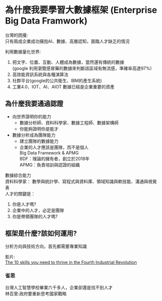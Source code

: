 # 為什麼我要學習大數據框架 (Enterprise Big Data Framwork)
台灣的困擾:  
只有兩成企業成功擁抱AI、數據、高層認知，面臨人才缺乏的情況  

利用數據量化世界:
1. 把文字、位置、互動、人體成為數據，當然還有傳統的數據  
(google 利用瀏覽感冒藥的數據來判斷該區域有無流感，準確率高達97%)  
2. 高效能資訊系統與各種演算法
3. 社群平台(google的公共衛生、IBM的產生系統)
4. 工業4.0、IOT、AI、AIOT
數據已經是企業重要的資產

## 為什麼我要通過認證  
* 向世界證明你的能力  
  * 數據分析師、資料科學家、數據工程師、數據架構師  
  * 你能夠證明你是能才  
* 數據分析成為團隊能力  
  * 建立團隊的數據能力  
  * 企業的人才應該是團隊，而不是個人  
Big Data Framework & APMG  
BDF：理論的擁有者，創立於2018年  
APMG：負責培訓與認證的組織  

數據綜合能力  
資料科學家： 數學與統計學、寫程式與資料庫、領域知識與軟技能、溝通與視覺表  
人才的關鍵是： 
1. 你是人才嗎?  
2. 企業中的人才，必定是團隊  
3. 你是帶領團隊的人才嗎?  

## 框架是什麼?該如何運用?  
分析方向與技術方向，首先都需要專業知識  


  
影片:  
[The 10 skills you need to thrive in the Fourth Industrial Revolution](https://www.youtube.com/watch?v=TZRyCrTX9oQ)  

### 省思
台灣人工智慧學校畢業六千多人，企業卻還是找不到人才  
林百里:政府要重新思考國家戰略  

